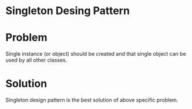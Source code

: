 # Singleton Desing Pattern

# Problem 
Single instance (or object) should be created and that single object can be used by all other classes.

# Solution
Singleton design pattern is the best solution of above specific problem.
